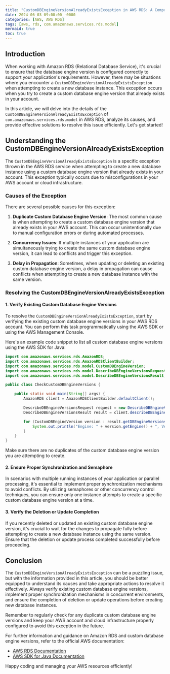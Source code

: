 ```yaml
---
title: "CustomDBEngineVersionAlreadyExistsException in AWS RDS: A Comprehensive Guide to Resolve Database Engine Version Conflicts"
date: 2024-06-03 09:00:00 -0000
categories: [AWS, AWS RDS]
tags: [aws, rds, com.amazonaws.services.rds.model]
mermaid: true
toc: true
---
```



## Introduction

When working with Amazon RDS (Relational Database Service), it's crucial to ensure that the database engine version is configured correctly to support your application's requirements. However, there may be situations where you encounter a `CustomDBEngineVersionAlreadyExistsException` when attempting to create a new database instance. This exception occurs when you try to create a custom database engine version that already exists in your account.

In this article, we will delve into the details of the `CustomDBEngineVersionAlreadyExistsException` of `com.amazonaws.services.rds.model` in AWS RDS, analyze its causes, and provide effective solutions to resolve this issue efficiently. Let's get started!

## Understanding the CustomDBEngineVersionAlreadyExistsException

The `CustomDBEngineVersionAlreadyExistsException` is a specific exception thrown in the AWS RDS service when attempting to create a new database instance using a custom database engine version that already exists in your account. This exception typically occurs due to misconfigurations in your AWS account or cloud infrastructure.

### Causes of the Exception

There are several possible causes for this exception:

1. **Duplicate Custom Database Engine Version**: The most common cause is when attempting to create a custom database engine version that already exists in your AWS account. This can occur unintentionally due to manual configuration errors or during automated processes.

2. **Concurrency Issues**: If multiple instances of your application are simultaneously trying to create the same custom database engine version, it can lead to conflicts and trigger this exception.

3. **Delay in Propagation**: Sometimes, when updating or deleting an existing custom database engine version, a delay in propagation can cause conflicts when attempting to create a new database instance with the same version.

### Resolving the CustomDBEngineVersionAlreadyExistsException

#### 1. Verify Existing Custom Database Engine Versions

To resolve the `CustomDBEngineVersionAlreadyExistsException`, start by verifying the existing custom database engine versions in your AWS RDS account. You can perform this task programmatically using the AWS SDK or using the AWS Management Console.

Here's an example code snippet to list all custom database engine versions using the AWS SDK for Java:

```java
import com.amazonaws.services.rds.AmazonRDS;
import com.amazonaws.services.rds.AmazonRDSClientBuilder;
import com.amazonaws.services.rds.model.CustomDBEngineVersion;
import com.amazonaws.services.rds.model.DescribeDBEngineVersionsRequest;
import com.amazonaws.services.rds.model.DescribeDBEngineVersionsResult;

public class CheckCustomDBEngineVersions {

    public static void main(String[] args) {
        AmazonRDS client = AmazonRDSClientBuilder.defaultClient();

        DescribeDBEngineVersionsRequest request = new DescribeDBEngineVersionsRequest();
        DescribeDBEngineVersionsResult result = client.describeDBEngineVersions(request);

        for (CustomDBEngineVersion version : result.getDBEngineVersions()) {
            System.out.println("Engine: " + version.getEngine() + ", Version: " + version.getEngineVersion());
        }
    }
}
```

Make sure there are no duplicates of the custom database engine version you are attempting to create.

#### 2. Ensure Proper Synchronization and Semaphore

In scenarios with multiple running instances of your application or parallel processing, it's essential to implement proper synchronization mechanisms to avoid conflicts. By utilizing semaphores or other concurrency control techniques, you can ensure only one instance attempts to create a specific custom database engine version at a time.

#### 3. Verify the Deletion or Update Completion

If you recently deleted or updated an existing custom database engine version, it's crucial to wait for the changes to propagate fully before attempting to create a new database instance using the same version. Ensure that the deletion or update process completed successfully before proceeding.

## Conclusion

The `CustomDBEngineVersionAlreadyExistsException` can be a puzzling issue, but with the information provided in this article, you should be better equipped to understand its causes and take appropriate actions to resolve it effectively. Always verify existing custom database engine versions, implement proper synchronization mechanisms in concurrent environments, and ensure the completion of deletion or update operations before creating new database instances.

Remember to regularly check for any duplicate custom database engine versions and keep your AWS account and cloud infrastructure properly configured to avoid this exception in the future.

For further information and guidance on Amazon RDS and custom database engine versions, refer to the official AWS documentation:

- [AWS RDS Documentation](https://aws.amazon.com/documentation/rds/)
- [AWS SDK for Java Documentation](https://docs.aws.amazon.com/sdk-for-java/)

Happy coding and managing your AWS resources efficiently!
